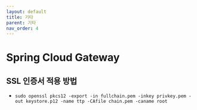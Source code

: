 ```yaml
---
layout: default
title: 기타
parent: 기타
nav_order: 4
---
```


# Spring Cloud Gateway
## SSL 인증서 적용 방법
* `sudo openssl pkcs12 -export -in fullchain.pem -inkey privkey.pem -out keystore.p12 -name ttp -CAfile chain.pem -caname root`